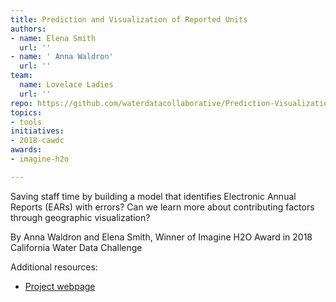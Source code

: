 ```yaml
---
title: Prediction and Visualization of Reported Units
authors:
- name: Elena Smith
  url: ''
- name: ' Anna Waldron'
  url: ''
team:
  name: Lovelace Ladies
  url: ''
repo: https://github.com/waterdatacollaborative/Prediction-Visualization-Reported-Units
topics:
- tools
initiatives:
- 2018-cawdc
awards:
- imagine-h2o

---
```


Saving staff time by building a model that identifies Electronic Annual Reports (EARs) with errors? Can we learn more about contributing factors through geographic visualization?

By Anna Waldron and Elena Smith, Winner of Imagine H2O Award in 2018 California Water Data Challenge 

Additional resources:

- [Project webpage](https://github.com/ozzysChiefDataScientist/water)


